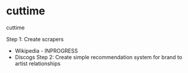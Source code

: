 # cuttime
cuttime

Step 1: Create scrapers
  - Wikipedia - INPROGRESS
  - Discogs
Step 2: Create simple recommendation system for brand to artist relationships
